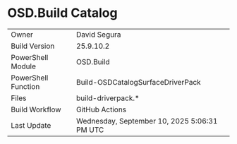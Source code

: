﻿# OSD.Build Catalog

| | |
|-|-|
| Owner | David Segura |
| Build Version | 25.9.10.2 |
| PowerShell Module | OSD.Build |
| PowerShell Function | Build-OSDCatalogSurfaceDriverPack |
| Files | build-driverpack.* |
| Build Workflow | GitHub Actions |
| Last Update | Wednesday, September 10, 2025 5:06:31 PM UTC |
